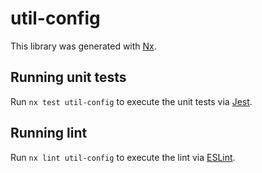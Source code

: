 # util-config

This library was generated with [Nx](https://nx.dev).

## Running unit tests

Run `nx test util-config` to execute the unit tests via [Jest](https://jestjs.io).

## Running lint

Run `nx lint util-config` to execute the lint via [ESLint](https://eslint.org/).
